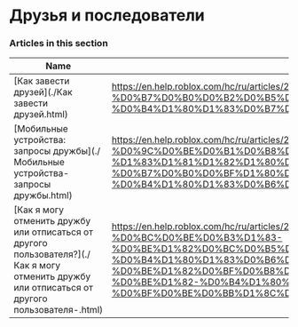 # Друзья и последователи  
### Articles in this section
Name|URL
-|-
[Как завести друзей](./Как завести друзей.html) |https://en.help.roblox.com/hc/ru/articles/203313580-%D0%9A%D0%B0%D0%BA-%D0%B7%D0%B0%D0%B2%D0%B5%D1%81%D1%82%D0%B8-%D0%B4%D1%80%D1%83%D0%B7%D0%B5%D0%B9
[Мобильные устройства: запросы дружбы](./Мобильные устройства- запросы дружбы.html) |https://en.help.roblox.com/hc/ru/articles/203313480-%D0%9C%D0%BE%D0%B1%D0%B8%D0%BB%D1%8C%D0%BD%D1%8B%D0%B5-%D1%83%D1%81%D1%82%D1%80%D0%BE%D0%B9%D1%81%D1%82%D0%B2%D0%B0-%D0%B7%D0%B0%D0%BF%D1%80%D0%BE%D1%81%D1%8B-%D0%B4%D1%80%D1%83%D0%B6%D0%B1%D1%8B
[Как я могу отменить дружбу или отписаться от другого пользователя?](./Как я могу отменить дружбу или отписаться от другого пользователя-.html) |https://en.help.roblox.com/hc/ru/articles/203313590-%D0%9A%D0%B0%D0%BA-%D1%8F-%D0%BC%D0%BE%D0%B3%D1%83-%D0%BE%D1%82%D0%BC%D0%B5%D0%BD%D0%B8%D1%82%D1%8C-%D0%B4%D1%80%D1%83%D0%B6%D0%B1%D1%83-%D0%B8%D0%BB%D0%B8-%D0%BE%D1%82%D0%BF%D0%B8%D1%81%D0%B0%D1%82%D1%8C%D1%81%D1%8F-%D0%BE%D1%82-%D0%B4%D1%80%D1%83%D0%B3%D0%BE%D0%B3%D0%BE-%D0%BF%D0%BE%D0%BB%D1%8C%D0%B7%D0%BE%D0%B2%D0%B0%D1%82%D0%B5%D0%BB%D1%8F-